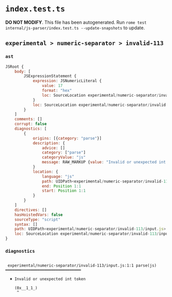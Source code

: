 # `index.test.ts`

**DO NOT MODIFY**. This file has been autogenerated. Run `rome test internal/js-parser/index.test.ts --update-snapshots` to update.

## `experimental > numeric-separator > invalid-113`

### `ast`

```javascript
JSRoot {
	body: [
		JSExpressionStatement {
			expression: JSNumericLiteral {
				value: 17
				format: "hex"
				loc: SourceLocation experimental/numeric-separator/invalid-113/input.js 1:1-1:9
			}
			loc: SourceLocation experimental/numeric-separator/invalid-113/input.js 1:0-1:10
		}
	]
	comments: []
	corrupt: false
	diagnostics: [
		{
			origins: [{category: "parse"}]
			description: {
				advice: []
				category: ["parse"]
				categoryValue: "js"
				message: RAW_MARKUP {value: "Invalid or unexpected int token"}
			}
			location: {
				language: "js"
				path: UIDPath<experimental/numeric-separator/invalid-113/input.js>
				end: Position 1:1
				start: Position 1:1
			}
		}
	]
	directives: []
	hasHoistedVars: false
	sourceType: "script"
	syntax: []
	path: UIDPath<experimental/numeric-separator/invalid-113/input.js>
	loc: SourceLocation experimental/numeric-separator/invalid-113/input.js 1:0-2:0
}
```

### `diagnostics`

```

 experimental/numeric-separator/invalid-113/input.js:1:1 parse(js) ━━━━━━━━━━━━━━━━━━━━━━━━━━━━━━━━━

  ✖ Invalid or unexpected int token

    (0x__1_1_)
     ^


```
